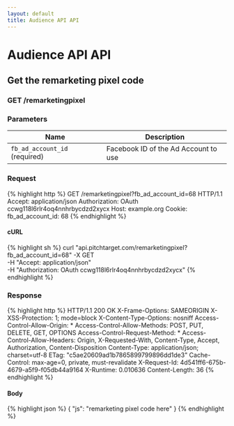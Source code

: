 ```yaml
---
layout: default
title: Audience API API
---
```


# Audience API API

## Get the remarketing pixel code

### GET /remarketingpixel


### Parameters

Name | Description |
-----|-------------|
`fb_ad_account_id` (required) | Facebook ID of the Ad Account to use |

### Request

{% highlight http %}
GET /remarketingpixel?fb_ad_account_id=68 HTTP/1.1
Accept: application/json
Authorization: OAuth ccwg118l6rlr4oq4nnhrbycdzd2xycx
Host: example.org
Cookie: 
fb_ad_account_id: 68
{% endhighlight %}


#### cURL

{% highlight sh %}
curl "api.pitchtarget.com/remarketingpixel?fb_ad_account_id=68" -X GET \
	-H "Accept: application/json" \
	-H "Authorization: OAuth ccwg118l6rlr4oq4nnhrbycdzd2xycx"
{% endhighlight %}

### Response

{% highlight http %}
HTTP/1.1 200 OK
X-Frame-Options: SAMEORIGIN
X-XSS-Protection: 1; mode=block
X-Content-Type-Options: nosniff
Access-Control-Allow-Origin: *
Access-Control-Allow-Methods: POST, PUT, DELETE, GET, OPTIONS
Access-Control-Request-Method: *
Access-Control-Allow-Headers: Origin, X-Requested-With, Content-Type, Accept, Authorization, Content-Disposition
Content-Type: application/json; charset=utf-8
ETag: "c5ae20609ad1b7865899799896dd1de3"
Cache-Control: max-age=0, private, must-revalidate
X-Request-Id: 4d541ff6-675b-4679-a5f9-f05db44a9164
X-Runtime: 0.010636
Content-Length: 36
{% endhighlight %}

#### Body

{% highlight json %}
{
  "js": "remarketing pixel code here"
}
{% endhighlight %}

